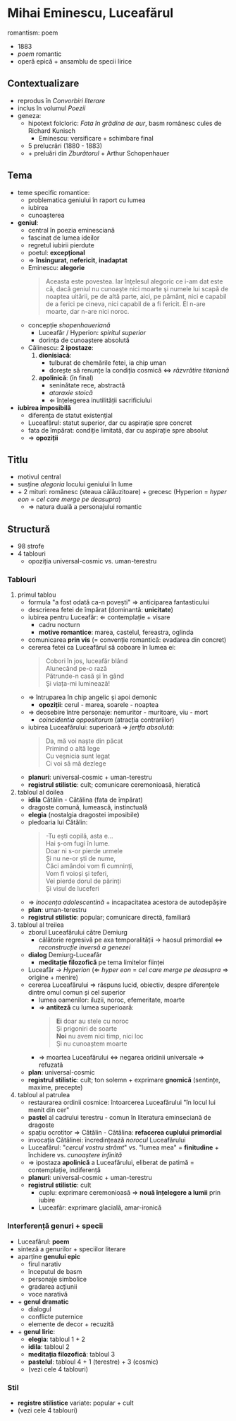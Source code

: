 Mihai Eminescu, Luceafărul
===
romantism: poem

* 1883
* *poem* romantic
* operă epică + ansamblu de specii lirice

## Contextualizare

* reprodus în *Convorbiri literare*
* inclus în volumul *Poezii*
* geneza:
	* hipotext folcloric: *Fata în grădina de aur*, basm românesc cules de Richard Kunisch
		* Eminescu: versificare + schimbare final
	* 5 prelucrări (1880 - 1883)
	* \+ preluări din *Zburătorul* + Arthur Schopenhauer

## Tema

* teme specific romantice:
	* problematica geniului în raport cu lumea
	* iubirea
	* cunoașterea
* **geniul**:
	* central în poezia eminesciană
	* fascinat de lumea ideilor
	* regretul iubirii pierdute
	* poetul: **excepțional**
	* ⇒ **însingurat**, **nefericit**, **inadaptat**
	* Eminescu: **alegorie**
		> Aceasta este povestea. Iar înţelesul alegoric ce i-am dat este că, dacă geniul nu cunoaşte nici moarte
		> şi numele lui scapă de noaptea uitării, pe de altă parte, aici, pe pământ, nici e capabil de a ferici
		> pe cineva, nici capabil de a fi fericit. El n-are moarte, dar n-are nici noroc.
	* concepție *shopenhaueriană*
		* Luceafăr / Hyperion: *spiritul superior*
		* dorința de cunoaștere absolută
	* Călinescu: **2 ipostaze**:
		1. **dionisiacă**:
			* tulburat de chemările fetei, ia chip uman
			* dorește să renunțe la condiția cosmică ⇔ *răzvrătire titaniană*
		2. **apolinică**: (în final)
			* seninătate rece, abstractă
			* *ataraxie stoică*
			* ⇐ înțelegerea inutilității sacrificiului
* **iubirea imposibilă**
	* diferența de statut existențial
	* Luceafărul: statut superior, dar cu aspirație spre concret
	* fata de împărat: condiție limitată, dar cu aspirație spre absolut
	* ⇒ **opoziții**

## Titlu

* motivul central
* susține *alegoria* locului geniului în lume
* \+ 2 mituri: românesc (steaua călăuzitoare) + grecesc (Hyperion = *hyper eon* = *cel care merge pe deasupra*)
	* ⇒ natura duală a personajului romantic

## Structură

* 98 strofe
* 4 tablouri
	* opoziția universal-cosmic vs. uman-terestru

### Tablouri

1. primul tablou
	* formula "a fost odată ca-n povești" ⇒ anticiparea fantasticului
	* descrierea fetei de împărat (dominantă: **unicitate**)
	* iubirea pentru Luceafăr: ⇐ contemplație + visare
		* cadru nocturn
		* **motive romantice**: marea, castelul, fereastra, oglinda
	* comunicarea **prin vis** (= convenție romantică: evadarea din concret)
	* cererea fetei ca Luceafărul să coboare în lumea ei:
		> Cobori în jos, luceafăr blând  
		> Alunecând pe-o rază  
		> Pătrunde-n casă și în gând  
		> Și viața-mi luminează!
	* ⇒ întruparea în chip angelic și apoi demonic
		* **opoziții**: cerul - marea, soarele - noaptea
	* ⇒ deosebire între personaje: nemuritor - muritoare, viu - mort
		* *coincidentia oppositorum* (atracția contrariilor)
	* iubirea Luceafărului: superioară ⇒ *jertfa absolută*:
		> Da, mă voi naște din păcat  
		> Primind o altă lege  
		> Cu veșnicia sunt legat  
		> Ci voi să mă dezlege
	* **planuri**: universal-cosmic + uman-terestru
	* **registrul stilistic**: cult; comunicare ceremonioasă, hieratică
2. tabloul al doilea
	* **idila** Cătălin - Cătălina (fata de împărat)
	* dragoste comună, lumească, instinctuală
	* **elegia** (nostalgia dragostei imposibile)
	* pledoaria lui Cătălin:
		> -Tu ești copilă, asta e...  
		> Hai ș-om fugi în lume.  
		> Doar ni s-or pierde urmele  
		> Și nu ne-or ști de nume,  
		> Căci amândoi vom fi cumninți,  
		> Vom fi voioși și teferi,  
		> Vei pierde dorul de părinți  
		> Și visul de luceferi
	* ⇒ *inocența adolescentină* + incapacitatea acestora de autodepășire
	* **plan**: uman-terestru
	* **registrul stilistic**: popular; comunicare directă, familiară
3. tabloul al treilea
	* zborul Luceafărului către Demiurg
		* călătorie regresivă pe axa temporalității → haosul primordial ⇔ *reconstrucție inversă a genezei*
	* **dialog** Demiurg-Luceafăr
		* **meditație filozofică** pe tema limitelor ființei
	* Luceafăr → *Hyperion* (⇐ *hyper eon* = *cel care merge pe deasupra* ⇒ origine + menire)
	* cererea Luceafărului ⇒ răspuns lucid, obiectiv, despre diferențele dintre omul comun și cel superior
		* lumea oamenilor: iluzii, noroc, efemeritate, moarte
		* ⇒ **antiteză** cu lumea superioară:
			> **Ei** doar au stele cu noroc  
			> Și prigoniri de soarte  
			> **Noi** nu avem nici timp, nici loc  
			> Și nu cunoaștem moarte
		* ⇒ moartea Luceafărului ⇔ negarea oridinii universale ⇒ refuzată
	* **plan**: universal-cosmic
	* **registrul stilistic**: cult; ton solemn + exprimare **gnomică** (sentințe, maxime, precepte)
4. tabloul al patrulea
	* restaurarea ordinii cosmice: întoarcerea Luceafărului "în locul lui menit din cer"
	* **pastel** al cadrului terestru - comun în literatura eminseciană de dragoste
	* spațiu ocrotitor ⇒ Cătălin - Cătălina: **refacerea cuplului primordial**
	* invocația Cătălinei: încredințează *norocul* Luceafărului
	* Luceafărul: "*cercul vostru strâmt*" vs. "lumea mea" = **finitudine** + închidere vs. *cunoaștere infinită*
	* ⇒ ipostaza **apolinică** a Luceafărului, eliberat de patimă = contemplație, indiferență
	* **planuri**: universal-cosmic + uman-terestru
	* **registrul stilistic**: cult
		* cuplu: exprimare ceremonioasă ⇒ **nouă înțelegere a lumii** prin iubire
		* Luceafăr: exprimare glacială, amar-ironică

### Interferență genuri + specii

* Luceafărul: **poem**
* sinteză a genurilor + speciilor literare
* aparține **genului epic**
	* firul narativ
	* începutul de basm
	* personaje simbolice
	* gradarea acțiunii
	* voce narativă
* \+ **genul dramatic**
	* dialogul
	* conflicte puternice
	* elemente de decor + recuzită
* \+ **genul liric**:
	* **elegia**: tabloul 1 + 2
	* **idila**: tabloul 2
	* **meditația filozofică**: tabloul 3
	* **pastelul**: tabloul 4 + 1 (terestre) + 3 (cosmic)
	* (vezi cele 4 tablouri)

### Stil

* **registre stilistice** variate: popular + cult
* (vezi cele 4 tablouri)